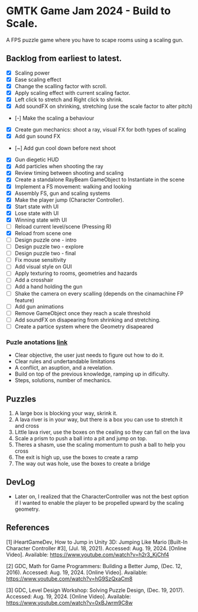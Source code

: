 # GMTK Game Jam 2024 - Build to Scale.
A FPS puzzle game where you have to scape rooms using a scaling gun.

## Backlog from earliest to latest.
- [x] Scaling power
- [x] Ease scaling effect
- [x] Change the scalling factor with scroll.
- [x] Apply scaling effect with current scaling factor.
- [x] Left click to stretch and Right click to shrink.
- [x] Add soundFX on shrinking, stretching (use the scale factor to alter pitch)
- [-] Make the scaling a behaviour  
- [x] Create gun mechanics: shoot a ray, visual FX for both types of scaling
- [x] Add gun sound FX
- [~] Add gun cool down before next shoot
- [x] Gun diegetic HUD
- [x] Add particles when shooting the ray
- [x] Review timing between shooting and scaling
- [x] Create a standalone RayBeam GameObject to Instantiate in the scene
- [x] Implement a FS movement: walking and looking
- [x] Assembly FS, gun and scaling systems
- [x] Make the player jump (Character Controller).
- [x] Start state with UI
- [x] Lose state with UI
- [x] Winning state with UI
- [ ] Reload current level/scene (Pressing R)
- [x] Reload from scene one
- [ ] Design puzzle one - intro
- [ ] Design puzzle two - explore
- [ ] Design puzzle two - final
- [ ] Fix mouse sensitivity
- [ ] Add visual style on GUI
- [ ] Apply texturing to rooms, geometries and hazards
- [ ] Add a crosshair 
- [ ] Add a hand holding the gun
- [ ] Shake the camera on every scalling (depends on the cinamachine FP feature)
- [ ] Add gun animations
- [ ] Remove GameObject once they reach a scale threshold
- [ ] Add soundFX on disapearing from shrinking and stretching.
- [ ] Create a partice system where the Geometry disapeared

### Puzle anotations [link](https://www.youtube.com/watch?v=zsjC6fa_YBg)
- Clear objective, the user just needs to figure out how to do it.
- Clear rules and undertandable limitations
- A conflict, an asuption, and a revelation.
- Build on top of the previous knowledge, ramping up in dificulty.
- Steps, solutions, number of mechanics.

## Puzzles
1. A large box is blocking your way, skrink it.
2. A lava river is in your way, but there is a box you can use to stretch it and cross
3. Little lava river, use the boxes on the cealing so they can fall on the lava
3. Scale a prism to push a ball into a pit and jump on top.
4. Theres a shasm, use the scaling momentum to push a ball to help you cross
5. The exit is high up, use the boxes to create a ramp
6. The way out was hole, use the boxes to create a bridge 

## DevLog
- Later on, I realized that the CharacterController was not the best option if I wanted to enable the player to be propelled upward by the scaling geometry.

## References
[1] iHeartGameDev, How to Jump in Unity 3D: Jumping Like Mario [Built-In Character Controller #3], (Jul. 18, 2021). Accessed: Aug. 19, 2024. [Online Video]. Available: https://www.youtube.com/watch?v=h2r3_KjChf4

[2] GDC, Math for Game Programmers: Building a Better Jump, (Dec. 12, 2016). Accessed: Aug. 19, 2024. [Online Video]. Available: https://www.youtube.com/watch?v=hG9SzQxaCm8

[3] GDC, Level Design Workshop: Solving Puzzle Design, (Dec. 19, 2017). Accessed: Aug. 19, 2024. [Online Video]. Available: https://www.youtube.com/watch?v=0xBJwrm9C8w